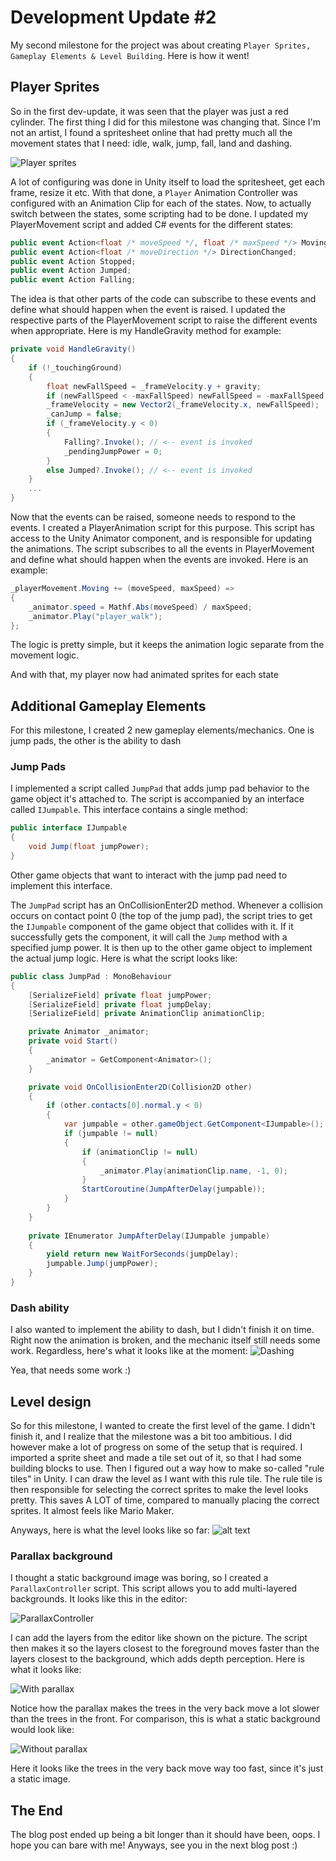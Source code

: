# Development Update #2
My second milestone for the project was about creating `Player Sprites, Gameplay Elements & Level Building`. Here is how it went!

## Player Sprites
So in the first dev-update, it was seen that the player was just a red cylinder. The first thing I did for this milestone was changing that. Since I'm not an artist, I found a spritesheet online that had pretty much all the movement states that I need: idle, walk, jump, fall, land and dashing.

![Player sprites](media/player-sprites.gif)

A lot of configuring was done in Unity itself to load the spritesheet, get each frame, resize it etc. With that done, a `Player` Animation Controller was configured with an Animation Clip for each of the states. Now, to actually switch between the states, some scripting had to be done. I updated my PlayerMovement script and added C# events for the different states:

```c#
public event Action<float /* moveSpeed */, float /* maxSpeed */> Moving;
public event Action<float /* moveDirection */> DirectionChanged;
public event Action Stopped;
public event Action Jumped;
public event Action Falling;
```

The idea is that other parts of the code can subscribe to these events and define what should happen when the event is raised. I updated the respective parts of the PlayerMovement script to raise the different events when appropriate. Here is my HandleGravity method for example:

```c#
private void HandleGravity()
{
    if (!_touchingGround)
    {
        float newFallSpeed = _frameVelocity.y + gravity;
        if (newFallSpeed < -maxFallSpeed) newFallSpeed = -maxFallSpeed;
        _frameVelocity = new Vector2(_frameVelocity.x, newFallSpeed);
        _canJump = false;
        if (_frameVelocity.y < 0)
        {
            Falling?.Invoke(); // <-- event is invoked
            _pendingJumpPower = 0;
        }
        else Jumped?.Invoke(); // <-- event is invoked
    }
    ...
}
```

Now that the events can be raised, someone needs to respond to the events. I created a PlayerAnimation script for this purpose. This script has access to the Unity Animator component, and is responsible for updating the animations. The script subscribes to all the events in PlayerMovement and define what should happen when the events are invoked. Here is an example:

```c#
_playerMovement.Moving += (moveSpeed, maxSpeed) =>
{
    _animator.speed = Mathf.Abs(moveSpeed) / maxSpeed;
    _animator.Play("player_walk");
};
```

The logic is pretty simple, but it keeps the animation logic separate from the movement logic.

And with that, my player now had animated sprites for each state

## Additional Gameplay Elements
For this milestone, I created 2 new gameplay elements/mechanics. One is jump pads, the other is the ability to dash

### Jump Pads
I implemented a script called `JumpPad` that adds jump pad behavior to the game object it's attached to. The script is accompanied by an interface called `IJumpable`. This interface contains a single method:

```c#
public interface IJumpable
{
    void Jump(float jumpPower);
}
```

Other game objects that want to interact with the jump pad need to implement this interface.

The `JumpPad` script has an OnCollisionEnter2D method. Whenever a collision occurs on contact point 0 (the top of the jump pad), the script tries to get the `IJumpable` component of the game object that collides with it. If it successfully gets the component, it will call the `Jump` method with a specified jump power. It is then up to the other game object to implement the actual jump logic. Here is what the script looks like:

```c#
public class JumpPad : MonoBehaviour
{
    [SerializeField] private float jumpPower;
    [SerializeField] private float jumpDelay;
    [SerializeField] private AnimationClip animationClip;

    private Animator _animator;
    private void Start()
    {
        _animator = GetComponent<Animator>();
    }

    private void OnCollisionEnter2D(Collision2D other)
    {
        if (other.contacts[0].normal.y < 0)
        {
            var jumpable = other.gameObject.GetComponent<IJumpable>();
            if (jumpable != null)
            {
                if (animationClip != null)
                {
                    _animator.Play(animationClip.name, -1, 0);
                }
                StartCoroutine(JumpAfterDelay(jumpable));
            }
        }
    }
    
    private IEnumerator JumpAfterDelay(IJumpable jumpable)
    {
        yield return new WaitForSeconds(jumpDelay);
        jumpable.Jump(jumpPower);
    }
}
```

### Dash ability
I also wanted to implement the ability to dash, but I didn't finish it on time. Right now the animation is broken, and the mechanic itself still needs some work. Regardless, here's what it looks like at the moment:
![Dashing](media/dashing.gif)

Yea, that needs some work :)


## Level design
So for this milestone, I wanted to create the first level of the game. I didn't finish it, and I realize that the milestone was a bit too ambitious. I did however make a lot of progress on some of the setup that is required. I imported a sprite sheet and made a tile set out of it, so that I had some building blocks to use. Then I figured out a way how to make so-called "rule tiles" in Unity. I can draw the level as I want with this rule tile. The rule tile is then responsible for selecting the correct sprites to make the level looks pretty. This saves A LOT of time, compared to manually placing the correct sprites. It almost feels like Mario Maker.

Anyways, here is what the level looks like so far:
![alt text](media/level-progress.png)

### Parallax background
I thought a static background image was boring, so I created a `ParallaxController` script. This script allows you to add multi-layered backgrounds. It looks like this in the editor:

![ParallaxController](media/ParallaxController.png)

I can add the layers from the editor like shown on the picture. The script then makes it so the layers closest to the foreground moves faster than the layers closest to the background, which adds depth perception. Here is what it looks like:

![With parallax](media/with-parallax.gif)

Notice how the parallax makes the trees in the very back move a lot slower than the trees in the front. For comparison, this is what a static background would look like:

![Without parallax](media/without-parallax.gif)

Here it looks like the trees in the very back move way too fast, since it's just a static image.

## The End
The blog post ended up being a bit longer than it should have been, oops. I hope you can bare with me! Anyways, see you in the next blog post :)